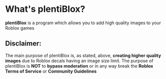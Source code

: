 # What's plentiBlox?
**plentiBlox** is a program which allows you to add high quality images to your Roblox games 

## Disclaimer: 
The main purpose of plentiBlox is, as stated, above, **creating higher quality images** due to Roblox decals having an image size limit. The purpose of plentiBlox is **NOT** to **bypass moderation** or in any way break the **Roblox Terms of Service** or **Community Guidelines**
